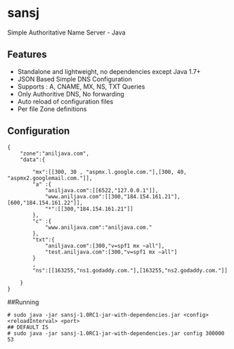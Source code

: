 sansj
=====

Simple Authoritative Name Server - Java

## Features

- Standalone and lightweight, no dependencies except Java 1.7+
- JSON Based Simple DNS Configuration
- Supports : A, CNAME, MX, NS, TXT Queries
- Only Authoritive DNS, No forwarding
- Auto reload of configuration files
- Per file Zone definitions




## Configuration

	{
	    "zone":"aniljava.com", 
	    "data":{
	        
	        "mx":[[300, 30 , "aspmx.l.google.com."],[300, 40, "aspmx2.googlemail.com."]],
	        "a" :{
	            "aniljava.com":[[6522,"127.0.0.1"]],
	            "www.aniljava.com":[[300,"184.154.161.21"],[600,"184.154.161.22"]],
	            "*":[[300,"184.154.161.21"]]
	        },
	        "c" :{
	            "www.aniljava.com":"aniljava.com."
	        },
	        "txt":{
	        	"aniljava.com":[300,"v=spf1 mx ~all"],
	        	"test.aniljava.com":[300,"v=spf1 mx ~all"]
	        }
	        ,
	        "ns":[[163255,"ns1.godaddy.com."],[163255,"ns2.godaddy.com."]]
	        
	    }
	}
	

##Running

    # sudo java -jar sansj-1.0RC1-jar-with-dependencies.jar <config> <reloadInterval> <port>
    ## DEFAULT IS
    # sudo java -jar sansj-1.0RC1-jar-with-dependencies.jar config 300000 53